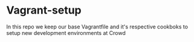 # Vagrant-setup

In this repo we keep our base Vagrantfile and it's respective cookboks
to setup new development environments at Crowd
